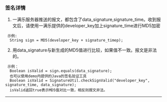 ### 签名详情 
 1. 一满乐服务器推送的报文，都包含了data_signature,signature_time。收到报文后，请使用一满乐提供的developer_key加上signature_time进行MD5加密
 ```
  示例:
   String sign = MD5(developer_key + signature_timep);
```
 
 2. 用data_signature与新生成的MD5值进行比较，如果值不一致。报文是非法的。
 ```
  示例：
   Boolean isValid = sign.equals(data_signature);
   也可以使用demo内提供的Java的签名验证工具
   Boolean isValid = SignatureUtil.checkSignValid("developer_key", signature_time, data_signature);
   isValid返回true表示MD5值对比一致，相反则报文非法。
 ```
 ---
